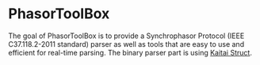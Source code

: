 # PhasorToolBox

The goal of PhasorToolBox is to provide a Synchrophasor Protocol (IEEE C37.118.2-2011 standard) parser as well as tools that are easy to use and efficient for real-time parsing.
The binary parser part is using [Kaitai Struct].



[//]: # (These are reference links used in the body of this note and get stripped out when the markdown processor does its job. There is no need to format nicely because it shouldn't be seen. Thanks SO - http://stackoverflow.com/questions/4823468/store-comments-in-markdown-syntax)



[Kaitai Struct]: <https://github.com/kaitai-io/kaitai_struct>